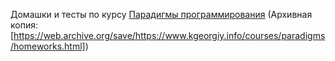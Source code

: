 Домашки и тесты по курсу [Парадигмы программирования](https://www.kgeorgiy.info/courses/paradigms/homeworks.html) 
(Архивная копия: [https://web.archive.org/save/https://www.kgeorgiy.info/courses/paradigms/homeworks.html])
